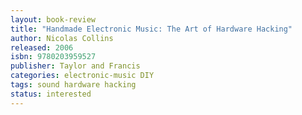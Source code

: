 ```yaml
---
layout: book-review
title: "Handmade Electronic Music: The Art of Hardware Hacking"
author: Nicolas Collins
released: 2006
isbn: 9780203959527
publisher: Taylor and Francis
categories: electronic-music DIY
tags: sound hardware hacking
status: interested
---
```

